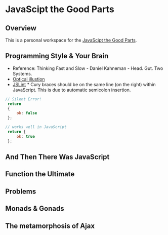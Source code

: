 # JavaScipt the Good Parts

## Overview
This is a personal workspace for the [JavaScipt the Good Parts](http://www.pluralsight.com/courses/javascript-good-parts).  

## Programming Style & Your Brain
* Reference: Thinking Fast and Slow - Daniel Kahneman - Head. Gut. Two Systems.
* [Optical illustion](http://web.mit.edu/persci/people/adelson/checkershadow_illusion.html)
* [JSLint](http://www.JSLint.com) * Cury braces should be on the same line (on the right) within JavaScript. This is due to automatic semicolon insertion.

```javascript
// Silent Error!
 return
 {
     ok: false
 };

// works well in JavaScript
 return {
     ok: true
 };

 ```

## And Then There Was JavaScript

## Function the Ultimate

## Problems

## Monads & Gonads

## The metamorphosis of Ajax
